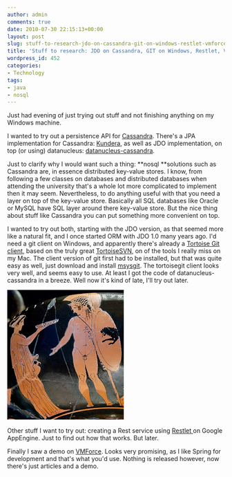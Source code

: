 ```yaml
---
author: admin
comments: true
date: 2010-07-30 22:15:13+00:00
layout: post
slug: stuff-to-research-jdo-on-cassandra-git-on-windows-restlet-vmforce
title: 'Stuff to research: JDO on Cassandra, GIT on Windows, Restlet, VMForce'
wordpress_id: 452
categories:
- Technology
tags:
- java
- nosql
---
```


Just had evening of just trying out stuff and not finishing anything on my Windows machine.

I wanted to try out a persistence API for [Cassandra](http://cassandra.apache.org/). There's a JPA implementation for Cassandra: [Kundera](http://anismiles.wordpress.com/2010/06/30/kundera-knight-in-the-shining-armor/), as well as JDO implementation, on top (or using) datanucleus: [datanucleus-cassandra](http://github.com/PedroGomes/datanucleus-cassandra).

<!-- more -->

Just to clarify why I would want such a thing: **nosql **solutions such as Cassandra are, in essence distributed key-value stores. I know, from following a few classes on databases and distributed databases when attending the university that's a whole lot more complicated to implement then it may seem.
Nevertheless, to do anything useful with that you need a layer on top of the key-value store. Basically all SQL databases like Oracle or MySQL have SQL layer around there key-value store. But the nice thing about stuff like Cassandra you can put something more convenient on top.

I wanted to try out both, starting with the JDO version, as that seemed  more like a natural fit, and I once started ORM with JDO 1.0 many years  ago.
I'd need a git client on Windows, and apparently there's already a [Tortoise Git client](http://code.google.com/p/tortoisegit/), based on the truly great [TortoiseSVN](http://tortoisesvn.tigris.org/), on of the tools I really miss on my Mac. The client version of git first had to be installed, but that was quite easy as well, just download and install [msysgit](http://code.google.com/p/msysgit/).
The tortoisegit client looks very well, and seems easy to use. At least I got the code of datanucleus-cassandra in a breeze. Well now it's kind of late, I'll try out later.

[![](/wp-content/uploads/2010/07/541px-Hector_Cassandra_Pomarici_Santomasi-270x300.jpg)](http://commons.wikimedia.org/wiki/File:Hector_Cassandra_Pomarici_Santomasi.jpg)

Other stuff I want to try out: creating a Rest service using [Restlet ](http://wiki.restlet.org/docs_2.0/13-restlet/21-restlet.html)on Google AppEngine. Just to find out how that works. But later.

Finally I saw a demo on [VMForce](http://www.vmforce.com/). Looks very promising, as I like Spring for development and that's what you'd use. Nothing is released however, now there's just articles and a demo.
